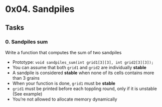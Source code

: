 # 0x04. Sandpiles


## Tasks  

### 0. Sandpiles sum  

Write a function that computes the sum of two sandpiles

- Prototype: `void sandpiles_sum(int grid1[3][3], int grid2[3][3]);`
- You can assume that both `grid1` and `grid2` are individually **stable**
- A sandpile is considered **stable** when none of its cells contains more than 3 grains
- When your function is done, `grid1` must be **stable**
- `grid1` must be printed before each toppling round, only if it is unstable (See example)
- You’re not allowed to allocate memory dynamically
